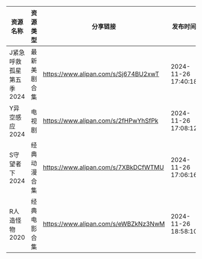 | 资源名称           | 资源类型   | 分享链接                                 | 发布时间                |
| -------------- | ------ | ------------------------------------ | ------------------- |
| J紧急呼救孤星第五季2024 | 最新美剧合集 | https://www.alipan.com/s/Sj674BU2xwT | 2024-11-26 17:40:18 |
| Y异空感应2024      | 电视剧    | https://www.alipan.com/s/2fHPwYhSfPk | 2024-11-26 17:08:12 |
| S守望者下2024      | 经典动漫合集 | https://www.alipan.com/s/7XBkDCfWTMU | 2024-11-26 17:06:16 |
| R人造怪物2020      | 经典电影合集 | https://www.alipan.com/s/eWBZkNz3NwM | 2024-11-26 18:58:10 |
